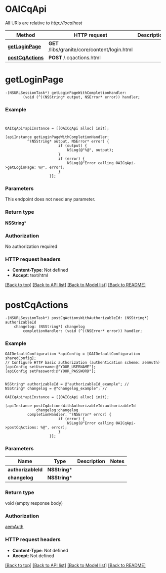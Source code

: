 # OAICqApi

All URIs are relative to *http://localhost*

Method | HTTP request | Description
------------- | ------------- | -------------
[**getLoginPage**](OAICqApi.md#getloginpage) | **GET** /libs/granite/core/content/login.html | 
[**postCqActions**](OAICqApi.md#postcqactions) | **POST** /.cqactions.html | 


# **getLoginPage**
```objc
-(NSURLSessionTask*) getLoginPageWithCompletionHandler: 
        (void (^)(NSString* output, NSError* error)) handler;
```



### Example 
```objc


OAICqApi*apiInstance = [[OAICqApi alloc] init];

[apiInstance getLoginPageWithCompletionHandler: 
          ^(NSString* output, NSError* error) {
                        if (output) {
                            NSLog(@"%@", output);
                        }
                        if (error) {
                            NSLog(@"Error calling OAICqApi->getLoginPage: %@", error);
                        }
                    }];
```

### Parameters
This endpoint does not need any parameter.

### Return type

**NSString***

### Authorization

No authorization required

### HTTP request headers

 - **Content-Type**: Not defined
 - **Accept**: text/html

[[Back to top]](#) [[Back to API list]](../README.md#documentation-for-api-endpoints) [[Back to Model list]](../README.md#documentation-for-models) [[Back to README]](../README.md)

# **postCqActions**
```objc
-(NSURLSessionTask*) postCqActionsWithAuthorizableId: (NSString*) authorizableId
    changelog: (NSString*) changelog
        completionHandler: (void (^)(NSError* error)) handler;
```



### Example 
```objc
OAIDefaultConfiguration *apiConfig = [OAIDefaultConfiguration sharedConfig];
// Configure HTTP basic authorization (authentication scheme: aemAuth)
[apiConfig setUsername:@"YOUR_USERNAME"];
[apiConfig setPassword:@"YOUR_PASSWORD"];


NSString* authorizableId = @"authorizableId_example"; // 
NSString* changelog = @"changelog_example"; // 

OAICqApi*apiInstance = [[OAICqApi alloc] init];

[apiInstance postCqActionsWithAuthorizableId:authorizableId
              changelog:changelog
          completionHandler: ^(NSError* error) {
                        if (error) {
                            NSLog(@"Error calling OAICqApi->postCqActions: %@", error);
                        }
                    }];
```

### Parameters

Name | Type | Description  | Notes
------------- | ------------- | ------------- | -------------
 **authorizableId** | **NSString***|  | 
 **changelog** | **NSString***|  | 

### Return type

void (empty response body)

### Authorization

[aemAuth](../README.md#aemAuth)

### HTTP request headers

 - **Content-Type**: Not defined
 - **Accept**: Not defined

[[Back to top]](#) [[Back to API list]](../README.md#documentation-for-api-endpoints) [[Back to Model list]](../README.md#documentation-for-models) [[Back to README]](../README.md)

